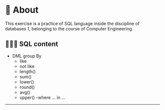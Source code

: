 # 💬 About

This exercise is a practice of SQL language inside the discipline of databases 1, belonging to the course of Computer Engineering.

## 👨🏽‍💻 SQL content

- DML group By
  - like
  - not like
  - length()
  - sum()
  - lower()
  - round()
  - avg()
  - upper()
  -where ... in ...

---
